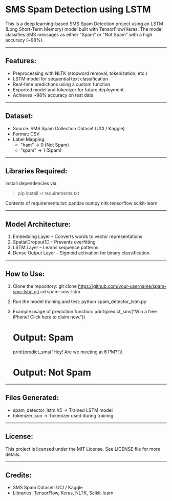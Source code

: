 # SMS Spam Detection using LSTM

This is a deep learning-based SMS Spam Detection project using an LSTM (Long Short-Term Memory) model built with TensorFlow/Keras. The model classifies SMS messages as either "Spam" or "Not Spam" with a high accuracy (~98%).

------------------------------------------------------------
Features:
------------------------------------------------------------
- Preprocessing with NLTK (stopword removal, tokenization, etc.)
- LSTM model for sequential text classification
- Real-time predictions using a custom function
- Exported model and tokenizer for future deployment
- Achieves ~98% accuracy on test data

------------------------------------------------------------
Dataset:
------------------------------------------------------------
- Source: SMS Spam Collection Dataset (UCI / Kaggle)
- Format: CSV
- Label Mapping: 
    - "ham" → 0 (Not Spam)
    - "spam" → 1 (Spam)

------------------------------------------------------------
Libraries Required:
------------------------------------------------------------
Install dependencies via:
> pip install -r requirements.txt

Contents of requirements.txt:
pandas
numpy
nltk
tensorflow
scikit-learn

------------------------------------------------------------
Model Architecture:
------------------------------------------------------------
1. Embedding Layer – Converts words to vector representations
2. SpatialDropout1D – Prevents overfitting
3. LSTM Layer – Learns sequence patterns
4. Dense Output Layer – Sigmoid activation for binary classification

------------------------------------------------------------
How to Use:
------------------------------------------------------------
1. Clone the repository:
   git clone https://github.com/your-username/spam-sms-lstm.git
   cd spam-sms-lstm

2. Run the model training and test:
   python spam_detector_lstm.py

3. Example usage of prediction function:
   print(predict_sms("Win a free iPhone! Click here to claim now."))
   # Output: Spam

   print(predict_sms("Hey! Are we meeting at 6 PM?"))
   # Output: Not Spam

------------------------------------------------------------
Files Generated:
------------------------------------------------------------
- spam_detector_lstm.h5       → Trained LSTM model
- tokenizer.json              → Tokenizer used during training

------------------------------------------------------------
License:
------------------------------------------------------------
This project is licensed under the MIT License. See LICENSE file for more details.

------------------------------------------------------------
Credits:
------------------------------------------------------------
- SMS Spam Dataset: UCI / Kaggle
- Libraries: TensorFlow, Keras, NLTK, Scikit-learn
